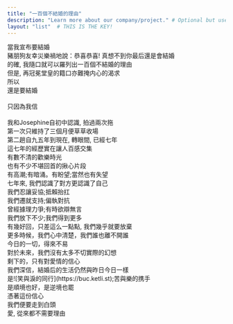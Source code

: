 ```yaml
---
title: "一百個不結婚的理由"
description: "Learn more about our company/project." # Optional but useful       
layout: "list"  # THIS IS THE KEY! 
---
```

<div class="bucket-list">
當我宣布要結婚<br>
豬朋狗友幸災樂禍地說：恭喜恭喜! 真想不到你最后還是會結婚<br>
的確, 我隨口就可以羅列出一百個不結婚的理由<br>
但是, 再冠冕堂皇的籍口亦難掩内心的渴求<br>
所以<br>
還是要結婚<br><br>
只因為我信<br><br>
我和Josephine自初中認識, 拍過兩次拖<br>
第一次只維持了三個月便草草收場<br>
第二趟自九五年到現在, 轉眼間, 已經七年<br>
這七年的經歷實在讓人百感交集<br>
有數不清的歡樂時光<br>
也有不少不堪回首的揪心片段<br>
有高潮;有暗涌。有盼望;當然也有失望<br>
七年來, 我們認識了對方更認識了自己<br>
我們忍讓妥協;抵賴抬扛<br>
我們遷就支持;偏執對抗<br>
曾經據理力爭;有時欲辯無言<br>
我們放下不少;我們得到更多<br>
有幾好回，只差這么一點點, 我們幾乎就要放棄<br>
更多時候，我們心中清楚，我們誰也離不開誰<br>
今日的一切，得來不易<br>
對於未來，我們沒有太多不切實際的幻想<br>
剩下的，只有對愛情的信心<br>
我們深信，結婚后的生活仍然與昨日今日一樣<br>
是![笑與淚的同行](https://buc.ketli.st);苦與樂的携手<br>
是順境也好，是逆境也罷<br>
憑著這份信心<br>
我們便要走到白頭<br>
愛, 從來都不需要理由<br>
</div>